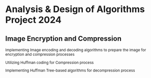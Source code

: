 # Analysis & Design of Algorithms Project 2024 
## Image Encryption and Compression
<sub> 
Implementing Image encoding and decoding algorithms to prepare the image for encryption and compression processes

Utilizing Huffman coding for Compression process 

Implementing Huffman Tree-based algorithms for decompression process
</sub>
